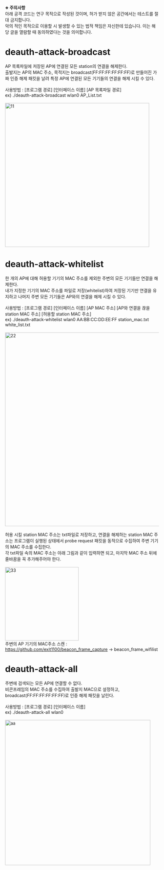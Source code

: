 <b>※ 주의사항</b> <br>
아래 공격 코드는 연구 목적으로 작성된 것이며, 허가 받지 않은 공간에서는 테스트를 절대 금지합니다. <br>
악의 적인 목적으로 이용할 시 발생할 수 있는 법적 책임은 자신한테 있습니다. 이는 해당 글을 열람할 때 동의하였다는 것을 의미합니다.  
  
# deauth-attack-broadcast
AP 목록파일에 저장된 AP에 연결된 모든 station의 연결을 해제한다. <br>
출발지는 AP의 MAC 주소, 목적지는 broadcast(FF:FF:FF:FF:FF:FF)로 만들어진 가짜 인증 해제 패킷을 날려 특정 AP에 연결된 모든 기기들의 연결을 해제 시킬 수 있다. <br><br>
사용방법 : [프로그램 경로] [인터페이스 이름] [AP 목록파일 경로] <br>
ex) ./deauth-attack-broadcast wlan0 AP_List.txt <br><br>
<img width="472" alt="11" src="https://user-images.githubusercontent.com/85146195/143769949-63fd0bef-8d03-406b-b8b6-f9976ea08745.png">


# deauth-attack-whitelist
한 개의 AP에 대해 허용할 기기의 MAC 주소를 제외한 주변의 모든 기기들만 연결을 해제한다. <br>
내가 지정한 기기의 MAC 주소를 파일로 저장(whitelist)하여 저장된 기기만 연결을 유지하고 나머지 주변 모든 기기들은 AP와의 연결을 해제 시킬 수 있다. <br><br>
사용방법 : [프로그램 경로] [인터페이스 이름] [AP MAC 주소] [AP와 연결을 끊을 station MAC 주소] [허용할 station MAC 주소] <br>
ex) ./deauth-attack-whitelist wlan0 AA:BB:CC:DD:EE:FF station_mac.txt white_list.txt <br><br>
<img width="635" alt="22" src="https://user-images.githubusercontent.com/85146195/143770499-7e6e61d0-74dc-423e-91dc-7b2ccae77444.png">
<br><br>
허용 시킬 station MAC 주소는 txt파일로 저장하고, 연결을 해제하는 station MAC 주소는 프로그램이 실행된 상태에서 probe request 패킷을 동적으로 수집하여 주변 기기의 MAC 주소를 수집한다.<br>
각 txt파일 속의 MAC 주소는 아래 그림과 같이 입력하면 되고, 마지막 MAC 주소 뒤에 줄바꿈을 꼭 추가해주어야 한다.<br><br>
<img width="241" alt="33" src="https://user-images.githubusercontent.com/85146195/143770759-98c576e8-2636-47ba-865f-4e26d1f13e8b.png"><br>
주변의 AP 기기의 MAC주소 스캔 : https://github.com/exit1100/beacon_frame_capture -> beacon_frame_wifilist


# deauth-attack-all
주변에 검색되는 모든 AP에 연결할 수 없다. <br>
비콘프레임의 MAC 주소를 수집하여 출발지 MAC으로 설정하고, broadcast(FF:FF:FF:FF:FF:FF)로 인증 해제 패킷을 날린다.<br><br>
사용방법 : [프로그램 경로] [인터페이스 이름]<br>
ex) ./deauth-attack-all wlan0 <br><br>
<img width="476" alt="aa" src="https://user-images.githubusercontent.com/85146195/149347761-4636fe2f-fd6b-46fb-b71a-6966571b5dc8.png">
